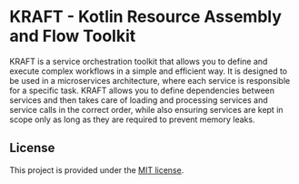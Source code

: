 # KRAFT - Kotlin Resource Assembly and Flow Toolkit
KRAFT is a service orchestration toolkit that allows you to define and execute 
complex workflows in a simple and efficient way. It is designed to be used in a 
microservices architecture, where each service is responsible for a specific 
task. KRAFT allows you to define dependencies between services and then takes
care of loading and processing services and service calls in the correct order,
while also ensuring services are kept in scope only as long as they are required
to prevent memory leaks.

## License
This project is provided under the [MIT license](LICENSE).
